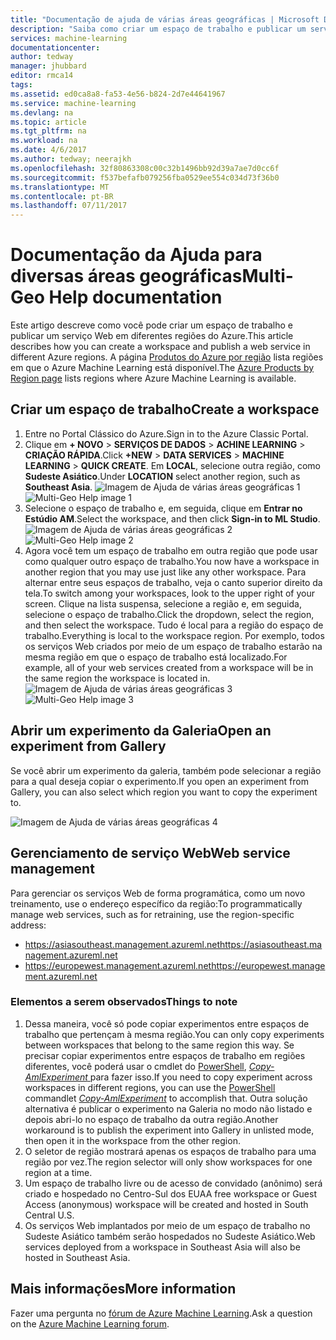 ```yaml
---
title: "Documentação de ajuda de várias áreas geográficas | Microsoft Docs"
description: "Saiba como criar um espaço de trabalho e publicar um serviço Web em uma região do Azure diferente do Centro-Sul dos Estados Unidos (SCUS)."
services: machine-learning
documentationcenter: 
author: tedway
manager: jhubbard
editor: rmca14
tags: 
ms.assetid: ed0ca8a8-fa53-4e56-b824-2d7e44641967
ms.service: machine-learning
ms.devlang: na
ms.topic: article
ms.tgt_pltfrm: na
ms.workload: na
ms.date: 4/6/2017
ms.author: tedway; neerajkh
ms.openlocfilehash: 32f80863308c00c32b1496bb92d39a7ae7d0cc6f
ms.sourcegitcommit: f537befafb079256fba0529ee554c034d73f36b0
ms.translationtype: MT
ms.contentlocale: pt-BR
ms.lasthandoff: 07/11/2017
---
```

# <a name="multi-geo-help-documentation"></a><span data-ttu-id="db912-103">Documentação da Ajuda para diversas áreas geográficas</span><span class="sxs-lookup"><span data-stu-id="db912-103">Multi-Geo Help documentation</span></span>
<span data-ttu-id="db912-104">Este artigo descreve como você pode criar um espaço de trabalho e publicar um serviço Web em diferentes regiões do Azure.</span><span class="sxs-lookup"><span data-stu-id="db912-104">This article describes how you can create a workspace and publish a web service in different Azure regions.</span></span>  <span data-ttu-id="db912-105">A página [Produtos do Azure por região](https://azure.microsoft.com/en-us/regions/services/) lista regiões em que o Azure Machine Learning está disponível.</span><span class="sxs-lookup"><span data-stu-id="db912-105">The [Azure Products by Region page](https://azure.microsoft.com/en-us/regions/services/) lists regions where Azure Machine Learning is available.</span></span>

## <a name="create-a-workspace"></a><span data-ttu-id="db912-106">Criar um espaço de trabalho</span><span class="sxs-lookup"><span data-stu-id="db912-106">Create a workspace</span></span>
1. <span data-ttu-id="db912-107">Entre no Portal Clássico do Azure.</span><span class="sxs-lookup"><span data-stu-id="db912-107">Sign in to the Azure Classic Portal.</span></span>
2. <span data-ttu-id="db912-108">Clique em **+ NOVO** > **SERVIÇOS DE DADOS** > **ACHINE LEARNING** > **CRIAÇÃO RÁPIDA**.</span><span class="sxs-lookup"><span data-stu-id="db912-108">Click **+NEW** > **DATA SERVICES** > **MACHINE LEARNING** > **QUICK CREATE**.</span></span>  <span data-ttu-id="db912-109">Em **LOCAL**, selecione outra região, como **Sudeste Asiático**.</span><span class="sxs-lookup"><span data-stu-id="db912-109">Under **LOCATION** select another region, such as **Southeast Asia**.</span></span>
   <span data-ttu-id="db912-110">![Imagem de Ajuda de várias áreas geográficas 1][1]</span><span class="sxs-lookup"><span data-stu-id="db912-110">![Multi-Geo Help image 1][1]</span></span>
3. <span data-ttu-id="db912-111">Selecione o espaço de trabalho e, em seguida, clique em **Entrar no Estúdio AM**.</span><span class="sxs-lookup"><span data-stu-id="db912-111">Select the workspace, and then click **Sign-in to ML Studio**.</span></span>
   <span data-ttu-id="db912-112">![Imagem de Ajuda de várias áreas geográficas 2][2]</span><span class="sxs-lookup"><span data-stu-id="db912-112">![Multi-Geo Help image 2][2]</span></span>
4. <span data-ttu-id="db912-113">Agora você tem um espaço de trabalho em outra região que pode usar como qualquer outro espaço de trabalho.</span><span class="sxs-lookup"><span data-stu-id="db912-113">You now have a workspace in another region that you may use just like any other workspace.</span></span> <span data-ttu-id="db912-114">Para alternar entre seus espaços de trabalho, veja o canto superior direito da tela.</span><span class="sxs-lookup"><span data-stu-id="db912-114">To switch among your workspaces, look to the upper right of your screen.</span></span> <span data-ttu-id="db912-115">Clique na lista suspensa, selecione a região e, em seguida, selecione o espaço de trabalho.</span><span class="sxs-lookup"><span data-stu-id="db912-115">Click the dropdown, select the region, and then select the workspace.</span></span> <span data-ttu-id="db912-116">Tudo é local para a região do espaço de trabalho.</span><span class="sxs-lookup"><span data-stu-id="db912-116">Everything is local to the workspace region.</span></span>  <span data-ttu-id="db912-117">Por exemplo, todos os serviços Web criados por meio de um espaço de trabalho estarão na mesma região em que o espaço de trabalho está localizado.</span><span class="sxs-lookup"><span data-stu-id="db912-117">For example, all of your web services created from a workspace will be in the same region the workspace is located in.</span></span>
   <span data-ttu-id="db912-118">![Imagem de Ajuda de várias áreas geográficas 3][3]</span><span class="sxs-lookup"><span data-stu-id="db912-118">![Multi-Geo Help image 3][3]</span></span>

## <a name="open-an-experiment-from-gallery"></a><span data-ttu-id="db912-119">Abrir um experimento da Galeria</span><span class="sxs-lookup"><span data-stu-id="db912-119">Open an experiment from Gallery</span></span>
<span data-ttu-id="db912-120">Se você abrir um experimento da galeria, também pode selecionar a região para a qual deseja copiar o experimento.</span><span class="sxs-lookup"><span data-stu-id="db912-120">If you open an experiment from Gallery, you can also select which region you want to copy the experiment to.</span></span>

![Imagem de Ajuda de várias áreas geográficas 4][4a]

## <a name="web-service-management"></a><span data-ttu-id="db912-122">Gerenciamento de serviço Web</span><span class="sxs-lookup"><span data-stu-id="db912-122">Web service management</span></span>
<span data-ttu-id="db912-123">Para gerenciar os serviços Web de forma programática, como um novo treinamento, use o endereço específico da região:</span><span class="sxs-lookup"><span data-stu-id="db912-123">To programmatically manage web services, such as for retraining, use the region-specific address:</span></span>

* <span data-ttu-id="db912-124">https://asiasoutheast.management.azureml.net</span><span class="sxs-lookup"><span data-stu-id="db912-124">https://asiasoutheast.management.azureml.net</span></span>
* <span data-ttu-id="db912-125">https://europewest.management.azureml.net</span><span class="sxs-lookup"><span data-stu-id="db912-125">https://europewest.management.azureml.net</span></span>

### <a name="things-to-note"></a><span data-ttu-id="db912-126">Elementos a serem observados</span><span class="sxs-lookup"><span data-stu-id="db912-126">Things to note</span></span>
1. <span data-ttu-id="db912-127">Dessa maneira, você só pode copiar experimentos entre espaços de trabalho que pertençam à mesma região.</span><span class="sxs-lookup"><span data-stu-id="db912-127">You can only copy experiments between workspaces that belong to the same region this way.</span></span> <span data-ttu-id="db912-128">Se precisar copiar experimentos entre espaços de trabalho em regiões diferentes, você poderá usar o cmdlet do [PowerShell](http://aka.ms/amlps), [*Copy-AmlExperiment* ](https://github.com/hning86/azuremlps/blob/master/README.md#copy-amlexperiment) para fazer isso.</span><span class="sxs-lookup"><span data-stu-id="db912-128">If you need to copy experiment across workspaces in different regions, you can use the [PowerShell](http://aka.ms/amlps) commandlet [*Copy-AmlExperiment*](https://github.com/hning86/azuremlps/blob/master/README.md#copy-amlexperiment) to accomplish that.</span></span> <span data-ttu-id="db912-129">Outra solução alternativa é publicar o experimento na Galeria no modo não listado e depois abri-lo no espaço de trabalho da outra região.</span><span class="sxs-lookup"><span data-stu-id="db912-129">Another workaround is to publish the experiment into Gallery in unlisted mode, then open it in the workspace from the other region.</span></span>
2. <span data-ttu-id="db912-130">O seletor de região mostrará apenas os espaços de trabalho para uma região por vez.</span><span class="sxs-lookup"><span data-stu-id="db912-130">The region selector will only show workspaces for one region at a time.</span></span>  
3. <span data-ttu-id="db912-131">Um espaço de trabalho livre ou de acesso de convidado (anônimo) será criado e hospedado no Centro-Sul dos EUA</span><span class="sxs-lookup"><span data-stu-id="db912-131">A free workspace or Guest Access (anonymous) workspace will be created and hosted in South Central U.S.</span></span>  
4. <span data-ttu-id="db912-132">Os serviços Web implantados por meio de um espaço de trabalho no Sudeste Asiático também serão hospedados no Sudeste Asiático.</span><span class="sxs-lookup"><span data-stu-id="db912-132">Web services deployed from a workspace in Southeast Asia will also be hosted in Southeast Asia.</span></span>  

## <a name="more-information"></a><span data-ttu-id="db912-133">Mais informações</span><span class="sxs-lookup"><span data-stu-id="db912-133">More information</span></span>
<span data-ttu-id="db912-134">Fazer uma pergunta no [fórum de Azure Machine Learning](https://social.msdn.microsoft.com/Forums/azure/home?forum=MachineLearning).</span><span class="sxs-lookup"><span data-stu-id="db912-134">Ask a question on the [Azure Machine Learning forum](https://social.msdn.microsoft.com/Forums/azure/home?forum=MachineLearning).</span></span>

<!--Image references-->
[1]: ./media/machine-learning-multi-geo/multi-geo_1.png
[2]: ./media/machine-learning-multi-geo/multi-geo_2.png
[3]: ./media/machine-learning-multi-geo/multi-geo_3.png
[4a]: ./media/machine-learning-multi-geo/multi-geo_4a.png
